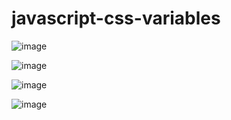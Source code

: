 # javascript-css-variables

![image](https://user-images.githubusercontent.com/92648159/167538185-70fa76f6-d53c-4723-8707-d89e4f3e58b6.png)

![image](https://user-images.githubusercontent.com/92648159/167538280-c43876e2-7a9e-400c-9cf8-296a3aae57e5.png)

![image](https://user-images.githubusercontent.com/92648159/167538342-dddcf10b-e78d-4264-bb40-a54db5e21f7d.png)

![image](https://user-images.githubusercontent.com/92648159/167538393-a5092ee1-a25e-49dd-b756-d32c0966e1af.png)

